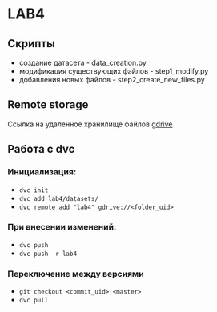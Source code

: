 # LAB4

## Скрипты
- создание датасета - data_creation.py
- модификация существующих файлов - step1_modify.py
- добавления новых файлов - step2_create_new_files.py

## Remote storage
Ссылка на удаленное хранилище файлов [gdrive](https://drive.google.com/drive/folders/1z8Wtd19T11QWqL7rDPYIjWw2749yMgdX)

## Работа с dvc

### Инициализация:
- `dvc init`
- `dvc add lab4/datasets/`
- `dvc remote add "lab4" gdrive://<folder_uid>`

### При внесении изменений:
- `dvc push`
- `dvc push -r lab4`

### Переключение между версиями
- `git checkout <commit_uid>|<master>`
- `dvc pull`


